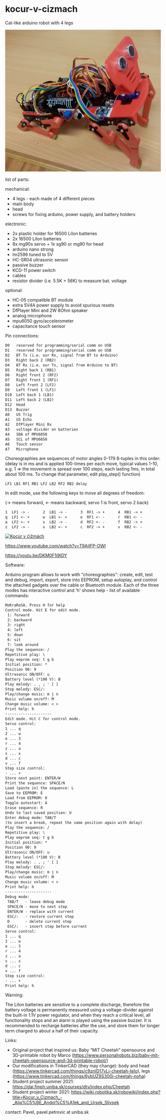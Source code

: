 # kocur-v-cizmach
Cat-like arduino robot with 4 legs

![kocúr v čižmách](Kocur_v_cizmach.jpg)


list of parts:

mechanical:

* 4 legs - each made of 4 different pieces
* main body
* head
* screws for fixing arduino, power supply, and battery holders

electronic:

* 2x plastic holder for 16500 LiIon batteries
* 2x 16500 LiIon batteries
* 8x mg90s servo + 1x sg90 or mg90 for head
* arduino nano strong
* lm2596 tuned to 5V
* HC-SR04 ultrasonic sensor
* passive buzzer
* KCD-11 power switch
* cables
* resistor divider (i.e. 5.5K + 56K) to measure bat. voltage

optional:

* HC-05 compatible BT module
* extra 5V4A power supply to avoid spurious resets
* DfPlayer Mini and 2W 8Ohm speaker
* analog microphone
* mpu6050 gyro/accelerometer
* capacitance touch sensor

Pin connections:

    D0   reserved for programming/serial comm on USB 
    D1   reserved for programming/serial comm on USB 
    D2   BT Tx (i.e. our Rx, signal from BT to Arduino)
    D3   Right back 2 (RB2)
    D4   BT Rx (i.e. our Tx, signal from Arduino to BT)
    D5   Right back 1 (RB1)
    D6   Right front 2 (RF2)
    D7   Right front 1 (RF1)
    D8   Left front 2 (LF2)
    D9   Left front 1 (LF1)
    D10  Left back 1 (LB1)
    D11  Left back 2 (LB2)
    D12  Head
    D13  Buzzer
    A0   US Trig
    A1   US Echo
    A2   DfPlayer Mini Rx
    A3   voltage divider on batteries
    A4   SDA of MPU6050
    A5   SCL of MPU6050
    A6   Touch sensor
    A7   Microphone


Choreographies are sequences of motor angles 0-179 8-tuples in this order: (delay is in ms and is applied 100-times per each move, typical values 1-10, e.g. 1 => the movement is spread over 100 steps, each lasting 1ms, in total about 100 ms. To change that parameter, edit play_step() function)

    LF1 LB1 RF1 RB1 LF2 LB2 RF2 RB2 delay


In edit mode, use the following keys to move all degrees of freedom:

   (-> means forward, <- means backward, servo 1 is front, servo 2 back)

    1  LF1 -> -      2  LB1 -> -      3  RF1 -> +      4  RB1 -> +
    q  LF1 <- +      w  LB1 <- +      e  RF1 <- -      r  RB1 <- -
    a  LF2 <- +      s  LB2 -> -      d  RF2 <- -      f  RB2 -> +
    z  LF2 -> -      x  LB2 <- +      c  RF2 -> +      v  RB2 <- -


[![Kocúr v čižmách](https://img.youtube.com/vi/T9AiIFP-OWI/0.jpg)](https://www.youtube.com/watch?v=T9AiIFP-OWI)

https://www.youtube.com/watch?v=T9AiIFP-OWI

https://youtu.be/DKM0F1i9IDY

Software:

Arduino program allows to work with "choreographies": create, edit, test and debug, import, export, store into EEPROM, setup autoplay, and control the attached gadgets over the cable or Bluetooth module. Each of the three modes has interactive control and 'h' shows help - list of available commands:


    MoKraRoSA. Press H for help
    Control mode. Hit E for edit mode.
     1: forward
     2: backward
     3: right
     4: left
     5: down
     6: sit
     7: look around
    Play the sequence: /
    Repetitive play: \
    Play eeprom seq: t g b
    Initial position: *
    Position 90: 9
    Ultrasonic ON/OFF: u
    Battery level (*100 V): B
    Play melody: . , ; ' [ ]
    Stop melody: ESC/:
    Play/change music: m j n
    Music volume on/off: M
    Change music volume: < >
    Print help: h
    ---------------------    
    Edit mode. Hit C for control mode.
    Servo control:
    1 ... q
    2 ... w
    e ... 3
    r ... 4
    z ... a
    s ... x
    d ... c
    v ... f
    Step size control:
    - ... +
    Store next point: ENTER/W
    Print the sequence: SPACE/N
    Load (paste in) the sequence: L
    Save to EEPROM: E
    Load from EEPROM: O
    Toggle autostart: A
    Erase sequence: R
    Undo to last saved position: U
    Enter debug mode: TAB/T
    (to insert a break, repeat the same position again with delay)
    Play the sequence: /
    Repetitive play: \
    Play eeprom seq: t g b
    Initial position: *
    Position 90: 9
    Ultrasonic ON/OFF: u
    Battery level (*100 V): B
    Play melody: . , ; ' [ ]
    Stop melody: ESC/:
    Play/change music: m j n
    Music volume on/off: M
    Change music volume: < >
    Print help: h
    ---------------------    
    Debug mode:
     TAB/T   - leave debug mode
     SPACE/N - move to next step
     ENTER/W - replace with current
     ESC/:   - restore current step
     D       - delete current step
     ESC/:   - insert step before current
    Servo control:
    1 ... q
    2 ... w
    e ... 3
    r ... 4
    z ... a
    s ... x
    d ... c
    v ... f
    Step size control:
    - ... +
    Print help: h


Warning:

The LiIon batteries are sensitive to a complete discharge, therefore
the battery voltage is permanently measured using a voltage-divider
against the built-in 1.1V power regulator, and when they reach
a critical level, all functionality stops and an alarm is played
using the passive buzzer. It is recommended to recharge batteries
after the use, and store them for longer term charged to about a half
of their capacity.


Links:

*  Original project that inspired us: Baby “MIT Cheetah” opensource and 3D-printable robot by Marco (https://www.personalrobots.biz/baby-mit-cheetah-opensource-and-3d-printable-robot/)
* Our modifications in TinkerCAD (they may change): body and head (https://www.tinkercad.com/things/c9znID17vLj-cheetah-telo), legs (https://www.tinkercad.com/things/6ybUZ9S300i-cheetah-noha)
* Student project summer 2021: https://dai.fmph.uniba.sk/courses/dtv/index.php/Cheetah
* Student project winter 2021: https://wiki.robotika.sk/robowiki/index.php?title=Kocur_v_Cizmach_-_Alja%C5%BE_Andol%C5%A1ek_and_Ursek_Slivsek


contact: Pavel, pavel.petrovic at uniba.sk

